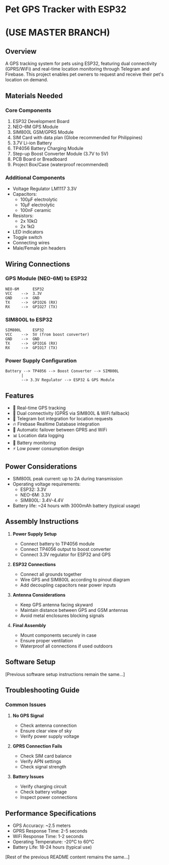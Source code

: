 # Pet GPS Tracker with ESP32
# (USE MASTER BRANCH) 

## Overview
A GPS tracking system for pets using ESP32, featuring dual connectivity (GPRS/WiFi) and real-time location monitoring through Telegram and Firebase. This project enables pet owners to request and receive their pet's location on demand.

## Materials Needed

### Core Components
1. ESP32 Development Board
2. NEO-6M GPS Module
3. SIM800L GSM/GPRS Module
4. SIM Card with data plan (Globe recommended for Philippines)
5. 3.7V Li-ion Battery
6. TP4056 Battery Charging Module
7. Step-up Boost Converter Module (3.7V to 5V)
8. PCB Board or Breadboard
9. Project Box/Case (waterproof recommended)

### Additional Components
- Voltage Regulator LM1117 3.3V
- Capacitors:
  - 100μF electrolytic
  - 10μF electrolytic
  - 100nF ceramic
- Resistors:
  - 2x 10kΩ
  - 2x 1kΩ
- LED indicators
- Toggle switch
- Connecting wires
- Male/Female pin headers

## Wiring Connections

### GPS Module (NEO-6M) to ESP32
```
NEO-6M      ESP32
VCC    -->  3.3V
GND    -->  GND
TX     -->  GPIO26 (RX)
RX     -->  GPIO27 (TX)
```

### SIM800L to ESP32
```
SIM800L     ESP32
VCC    -->  5V (from boost converter)
GND    -->  GND
TX     -->  GPIO16 (RX)
RX     -->  GPIO17 (TX)
```

### Power Supply Configuration
```
Battery --> TP4056 --> Boost Converter --> SIM800L
       |
       --> 3.3V Regulator --> ESP32 & GPS Module
```

## Features
- 📍 Real-time GPS tracking
- 📱 Dual connectivity (GPRS via SIM800L & WiFi fallback)
- 🤖 Telegram bot integration for location requests
- 🔥 Firebase Realtime Database integration
- 🔄 Automatic failover between GPRS and WiFi
- 📊 Location data logging
- 🔋 Battery monitoring
- ⚡ Low power consumption design

## Power Considerations
- SIM800L peak current: up to 2A during transmission
- Operating voltage requirements:
  - ESP32: 3.3V
  - NEO-6M: 3.3V
  - SIM800L: 3.4V-4.4V
- Battery life: ~24 hours with 3000mAh battery (typical usage)

## Assembly Instructions

1. **Power Supply Setup**
   - Connect battery to TP4056 module
   - Connect TP4056 output to boost converter
   - Connect 3.3V regulator for ESP32 and GPS

2. **ESP32 Connections**
   - Connect all grounds together
   - Wire GPS and SIM800L according to pinout diagram
   - Add decoupling capacitors near power inputs

3. **Antenna Considerations**
   - Keep GPS antenna facing skyward
   - Maintain distance between GPS and GSM antennas
   - Avoid metal enclosures blocking signals

4. **Final Assembly**
   - Mount components securely in case
   - Ensure proper ventilation
   - Waterproof all connections if used outdoors

## Software Setup
[Previous software setup instructions remain the same...]

## Troubleshooting Guide

### Common Issues
1. **No GPS Signal**
   - Check antenna connection
   - Ensure clear view of sky
   - Verify power supply voltage

2. **GPRS Connection Fails**
   - Check SIM card balance
   - Verify APN settings
   - Check signal strength

3. **Battery Issues**
   - Verify charging circuit
   - Check battery voltage
   - Inspect power connections

## Performance Specifications
- GPS Accuracy: ~2.5 meters
- GPRS Response Time: 2-5 seconds
- WiFi Response Time: 1-2 seconds
- Operating Temperature: -20°C to 60°C
- Battery Life: 18-24 hours (typical use)

[Rest of the previous README content remains the same...]
